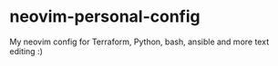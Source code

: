 # neovim-personal-config
My neovim config for Terraform, Python, bash, ansible and more text editing :)
